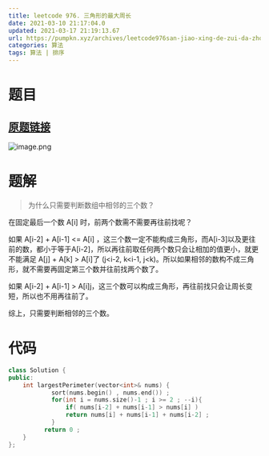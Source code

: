 ```yaml
---
title: leetcode 976. 三角形的最大周长
date: 2021-03-10 21:17:04.0
updated: 2021-03-17 21:19:13.67
url: https://pumpkn.xyz/archives/leetcode976san-jiao-xing-de-zui-da-zhou-chang
categories: 算法
tags: 算法 | 排序
---
```


# 题目
## [原题链接](https://leetcode-cn.com/problems/largest-perimeter-triangle/)
![image.png](https://pumpkn.xyz/upload/2021/03/image-a618d20eaae4465eb2f7980bb00959b2.png)
# 题解
> 为什么只需要判断数组中相邻的三个数？

在固定最后一个数 A[i] 时，前两个数需不需要再往前找呢？</br>

如果 A[i-2] + A[i-1] <= A[i] ，这三个数一定不能构成三角形，而A[i-3]以及更往前的数，都小于等于A[i-2]，所以再往前取任何两个数只会让相加的值更小，就更不能满足 A[j] + A[k] > A[i]了 (j<i-2, k<i-1, j<k)。所以如果相邻的数构不成三角形，就不需要再固定第三个数并往前找两个数了。</br>

如果 A[i-2] + A[i-1] > A[i]j，这三个数可以构成三角形，再往前找只会让周长变短，所以也不用再往前了。</br>

综上，只需要判断相邻的三个数。</br>

# 代码
```c++
class Solution {
public:
    int largestPerimeter(vector<int>& nums) {
            sort(nums.begin() , nums.end()) ;
            for(int i = nums.size()-1 ; i >= 2 ; --i){
                if( nums[i-2] + nums[i-1] > nums[i] )
                return nums[i] + nums[i-1] + nums[i-2] ;
            }
          return 0 ;
    }
};
```